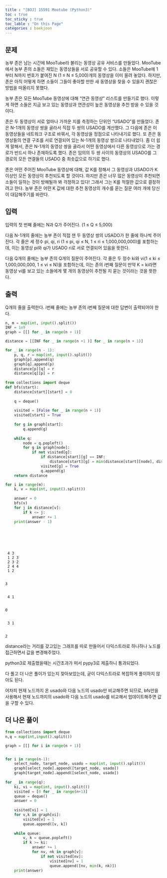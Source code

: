 ```yaml
---
title : "[BOJ] 15591 Mootube (Python3)"
toc : true
toc_sticky : true
toc_lable : "On this Page"
categories : baekjoon
---
```

## 문제
농부 존은 남는 시간에 MooTube라 불리는 동영상 공유 서비스를 만들었다. MooTube에서 농부 존의 소들은 재밌는 동영상들을 서로 공유할 수 있다. 소들은 MooTube에 1부터 N까지 번호가 붙여진 N (1 ≤ N ≤ 5,000)개의 동영상을 이미 올려 놓았다. 하지만, 존은 아직 어떻게 하면 소들이 그들이 좋아할 만한 새 동영상을 찾을 수 있을지 괜찮은 방법을 떠올리지 못했다.

농부 존은 모든 MooTube 동영상에 대해 “연관 동영상” 리스트를 만들기로 했다. 이렇게 하면 소들은 지금 보고 있는 동영상과 연관성이 높은 동영상을 추천 받을 수 있을 것이다.

존은 두 동영상이 서로 얼마나 가까운 지를 측정하는 단위인 “USADO”를 만들었다. 존은 N-1개의 동영상 쌍을 골라서 직접 두 쌍의 USADO를 계산했다. 그 다음에 존은 이 동영상들을 네트워크 구조로 바꿔서, 각 동영상을 정점으로 나타내기로 했다. 또 존은 동영상들의 연결 구조를 서로 연결되어 있는 N-1개의 동영상 쌍으로 나타내었다. 좀 더 쉽게 말해서, 존은 N-1개의 동영상 쌍을 골라서 어떤 동영상에서 다른 동영상으로 가는 경로가 반드시 하나 존재하도록 했다. 존은 임의의 두 쌍 사이의 동영상의 USADO를 그 경로의 모든 연결들의 USADO 중 최솟값으로 하기로 했다.

존은 어떤 주어진 MooTube 동영상에 대해, 값 K를 정해서 그 동영상과 USADO가 K 이상인 모든 동영상이 추천되도록 할 것이다. 하지만 존은 너무 많은 동영상이 추천되면 소들이 일하는 것이 방해될까 봐 걱정하고 있다! 그래서 그는 K를 적절한 값으로 결정하려고 한다. 농부 존은 어떤 K 값에 대한 추천 동영상의 개수를 묻는 질문 여러 개에 당신이 대답해주기를 바란다.

## 입력
입력의 첫 번째 줄에는 N과 Q가 주어진다. (1 ≤ Q ≤ 5,000)

다음 N-1개의 줄에는 농부 존이 직접 잰 두 동영상 쌍의 USADO가 한 줄에 하나씩 주어진다. 각 줄은 세 정수 pi, qi, ri (1 ≤ pi, qi ≤ N, 1 ≤ ri ≤ 1,000,000,000)를 포함하는데, 이는 동영상 pi와 qi가 USADO ri로 서로 연결되어 있음을 뜻한다.

다음 Q개의 줄에는 농부 존의 Q개의 질문이 주어진다. 각 줄은 두 정수 ki와 vi(1 ≤ ki ≤ 1,000,000,000, 1 ≤ vi ≤ N)을 포함하는데, 이는 존의 i번째 질문이 만약 K = ki라면 동영상 vi를 보고 있는 소들에게 몇 개의 동영상이 추천될 지 묻는 것이라는 것을 뜻한다.

## 출력
Q개의 줄을 출력한다. i번째 줄에는 농부 존의 i번째 질문에 대한 답변이 출력되어야 한다.




```python
n, m = map(int, input().split())
INF = 1e9
graph = [[] for _ in range(n + 1)]

distance = [[INF for _ in range(n +1 )] for _ in range(n + 1)]

for _ in range(n - 1):
    p, q, r = map(int, input().split())
    graph[p].append(q)
    graph[q].append(p)
    distance[p][q] = r
    distance[q][p] = r
    
from collections import deque
def bfs(start):
    distance[start][start] = 0
    
    q = deque()
    
    visited = [False for _ in range(n + 1)]
    visited[start] = True
    
    for g in graph[start]:
        q.append(g)
    
    while q:
        node = q.popleft()
        for g in graph[node]:
            if not visited[g]:
                if distance[start][g] == INF:
                    distance[start][g] = min(distance[start][node], distance[node][g])
                visited[g] = True
                q.append(g)
    return distance

for i in range(m):
    k, v = map(int, input().split())
    
    answer = 0
    bfs(v)
    for j in distance[v]:
        if k <= j:
            answer += 1
    print(answer - 1)


    
    
    
```

     4 3
     1 2 3
     2 3 2
     2 4 4
     1 2


    3


     4 1


    0


     3 1


    2


distance라는 거리를 갖고있는 그래프를 따로 만들어서 다익스트라로 하나하나 노드를 접근하면서 값을 변경해주었다.

python3로 제출했을때는 시간초과가 떠서 pypy3로 제출하니 통과되었다.

다 풀고 더 나은 풀이가 있는지 찾아보았는데, 굳이 다익스트라로 복잡하게 풀이하지 않아도 된다.

어차피 현재 노드까지 온 usado와 다음 노드의 usado만 비교해주면 되므로, bfs만을 사용해서 현재 노드까지의 usado와 다음 노드의 usado를 비교해서 업데이트해주면 값을 구할 수 있다.

## 더 나은 풀이


```python
from collections import deque
n,q = map(int,input().split())

graph = [[] for i in range(n + 1)]


for i in range(n-1):
    select_node, target_node, usado = map(int, input().split())
    graph[select_node].append([target_node, usado])
    graph[target_node].append([select_node, usado])
    
for _ in range(q):
    ki, vi = map(int, input().split())
    visited = [0 for _ in range(n+1)]
    queue = deque()
    answer = 0
    
    visited[vi] = 1
    for v,k in graph[vi]:
        visited[v] = 1
        queue.append([v, k])
        
    while queue:
        v, k = queue.popleft()
        if k >= ki:
            answer += 1
            for nv, nk in graph[v]:
                if not visited[nv]:
                    visited[nv] = 1
                    queue.append([nv, min(k, nk)])
    print(answer)
```
